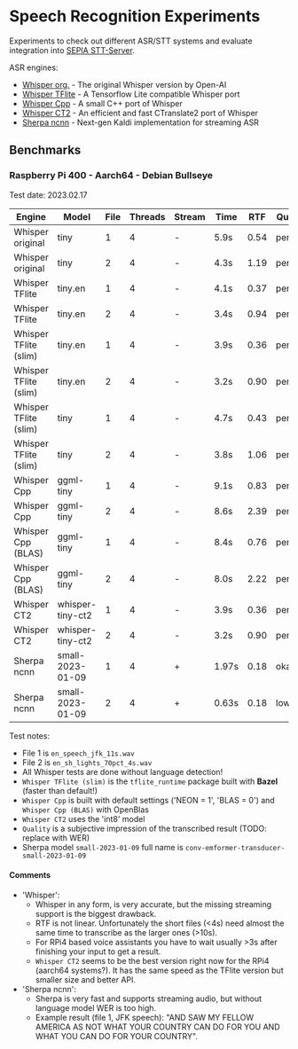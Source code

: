 # Speech Recognition Experiments

Experiments to check out different ASR/STT systems and evaluate integration into [SEPIA STT-Server](https://github.com/SEPIA-Framework/sepia-stt-server).  
  
ASR engines:
- [Whisper org.](whisper-org) - The original Whisper version by Open-AI
- [Whisper TFlite](whisper-tflite) - A Tensorflow Lite compatible Whisper port
- [Whisper Cpp](whisper-cpp) - A small C++ port of Whisper
- [Whisper CT2](whisper-ct2) - An efficient and fast CTranslate2 port of Whisper
- [Sherpa ncnn](sherpa-ncnn) - Next-gen Kaldi implementation for streaming ASR

## Benchmarks

### Raspberry Pi 400 - Aarch64 - Debian Bullseye

Test date: 2023.02.17

| Engine | Model | File | Threads | Stream | Time | RTF | Quality |
| ------ | ----- | ---- | ------- | ------ | ---- | --- | ------- |
| Whisper original | tiny | 1 | 4 | - | 5.9s | 0.54 | perfect |
| Whisper original | tiny | 2 | 4 | - | 4.3s | 1.19 | perfect |
| Whisper TFlite | tiny.en | 1 | 4 | - | 4.1s | 0.37 | perfect |
| Whisper TFlite | tiny.en | 2 | 4 | - | 3.4s | 0.94 | perfect |
| Whisper TFlite (slim) | tiny.en | 1 | 4 | - | 3.9s | 0.36 | perfect |
| Whisper TFlite (slim) | tiny.en | 2 | 4 | - | 3.2s | 0.90 | perfect |
| Whisper TFlite (slim) | tiny | 1 | 4 | - | 4.7s | 0.43 | perfect |
| Whisper TFlite (slim) | tiny | 2 | 4 | - | 3.8s | 1.06 | perfect |
| Whisper Cpp | ggml-tiny | 1 | 4 | - | 9.1s | 0.83 | perfect |
| Whisper Cpp | ggml-tiny | 2 | 4 | - | 8.6s | 2.39 | perfect |
| Whisper Cpp (BLAS) | ggml-tiny | 1 | 4 | - | 8.4s | 0.76 | perfect |
| Whisper Cpp (BLAS) | ggml-tiny | 2 | 4 | - | 8.0s | 2.22 | perfect |
| Whisper CT2 | whisper-tiny-ct2 | 1 | 4 | - | 3.9s | 0.36 | perfect |
| Whisper CT2 | whisper-tiny-ct2 | 2 | 4 | - | 3.2s | 0.90 | perfect |
| Sherpa ncnn | small-2023-01-09 | 1 | 4 | + | 1.97s | 0.18 | okayish |
| Sherpa ncnn | small-2023-01-09 | 2 | 4 | + | 0.63s | 0.18 | low |

Test notes:
- File 1 is `en_speech_jfk_11s.wav`
- File 2 is `en_sh_lights_70pct_4s.wav`
- All Whisper tests are done without language detection!
- `Whisper TFlite (slim)` is the `tflite_runtime` package built with **Bazel** (faster than default!)
- `Whisper Cpp` is built with default settings ('NEON = 1', 'BLAS = 0') and `Whisper Cpp (BLAS)` with OpenBlas
- `Whisper CT2` uses the 'int8' model
- `Quality` is a subjective impression of the transcribed result (TODO: replace with WER)
- Sherpa model `small-2023-01-09` full name is `conv-emformer-transducer-small-2023-01-09`

#### Comments

- 'Whisper':
  - Whisper in any form, is very accurate, but the missing streaming support is the biggest drawback.
  - RTF is not linear. Unfortunately the short files (<4s) need almost the same time to transcribe as the larger ones (>10s).
  - For RPi4 based voice assistants you have to wait usually >3s after finishing your input to get a result.
  - `Whisper CT2` seems to be the best version right now for the RPi4 (aarch64 systems?). It has the same speed as the TFlite version but smaller size and better API.
- 'Sherpa ncnn':
  - Sherpa is very fast and supports streaming audio, but without language model WER is too high.
  - Example result (file 1, JFK speech): "AND SAW MY FELLOW AMERICA AS NOT WHAT YOUR COUNTRY CAN DO FOR YOU AND WHAT YOU CAN DO FOR YOUR COUNTRY".
